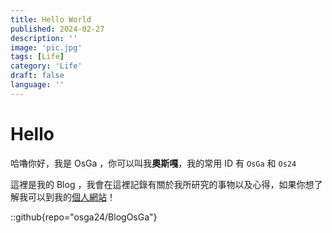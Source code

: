 ```yaml
---
title: Hello World
published: 2024-02-27
description: ''
image: 'pic.jpg'
tags: [Life]
category: 'Life'
draft: false 
language: ''
---
```

# Hello
哈嚕你好，我是 OsGa ，你可以叫我**奧斯嘎**，我的常用 ID 有 `OsGa` 和 `Os24`

這裡是我的 Blog ，我會在這裡記錄有關於我所研究的事物以及心得，如果你想了解我可以到我的[個人網站](https://osga.lol)！


::github{repo="osga24/BlogOsGa"}
